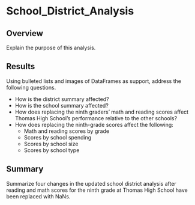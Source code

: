 # School_District_Analysis

## Overview

Explain the purpose of this analysis.

## Results

Using bulleted lists and images of DataFrames as support, address the following questions.

- How is the district summary affected?
- How is the school summary affected?
- How does replacing the ninth graders’ math and reading scores affect Thomas High School’s performance relative to the other schools?
- How does replacing the ninth-grade scores affect the following:
  - Math and reading scores by grade
  - Scores by school spending
  - Scores by school size
  - Scores by school type

## Summary

Summarize four changes in the updated school district analysis after reading and math scores for the ninth grade at Thomas High School have been replaced with NaNs.
